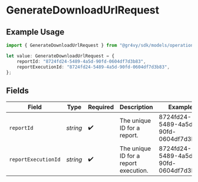 # GenerateDownloadUrlRequest

## Example Usage

```typescript
import { GenerateDownloadUrlRequest } from "@gr4vy/sdk/models/operations";

let value: GenerateDownloadUrlRequest = {
    reportId: "8724fd24-5489-4a5d-90fd-0604df7d3b83",
    reportExecutionId: "8724fd24-5489-4a5d-90fd-0604df7d3b83",
};
```

## Fields

| Field                                 | Type                                  | Required                              | Description                           | Example                               |
| ------------------------------------- | ------------------------------------- | ------------------------------------- | ------------------------------------- | ------------------------------------- |
| `reportId`                            | *string*                              | :heavy_check_mark:                    | The unique ID for a report.           | 8724fd24-5489-4a5d-90fd-0604df7d3b83  |
| `reportExecutionId`                   | *string*                              | :heavy_check_mark:                    | The unique ID for a report execution. | 8724fd24-5489-4a5d-90fd-0604df7d3b83  |